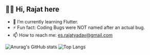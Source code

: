 ## 🙌🏽 Hi, Rajat here
- 🌱 I’m currently learning Flutter.
- ⚡ Fun fact: Coding Bugs were NOT named after an actual bug.
- 📫 How to reach me: es.rajatyadav@gmail.com

![Anurag's GitHub stats](https://github-readme-stats.vercel.app/api?username=es-rajatyadav&show_icons=true&theme=codeSTACKr)
![Top Langs](https://github-readme-stats.vercel.app/api/top-langs/?username=es-rajatyadav&hide_progress=true)


<!--
**es-RajatYadav/es-RajatYadav** is a ✨ _special_ ✨ repository because its `README.md` (this file) appears on your GitHub profile.

Here are some ideas to get you started:

- 🔭 I’m currently working on ...
- 🌱 I’m currently learning ...
- 👯 I’m looking to collaborate on ...
- 🤔 I’m looking for help with ...
- 💬 Ask me about ...
- 📫 How to reach me: ...
- 😄 Pronouns: ...
- ⚡ Fun fact: ...
-->
